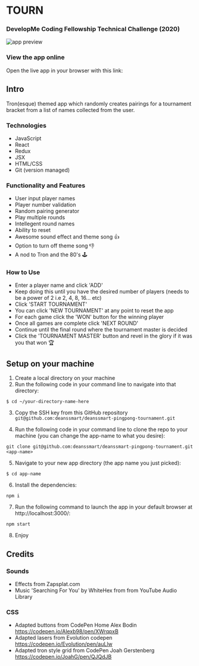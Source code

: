# TOURN

### DevelopMe Coding Fellowship Technical Challenge (2020)

![app preview](.public/assets/images/TOURN-Preview.JPG)

### View the app online 

Open the live app in your browser with this link:

## Intro

Tron(esque) themed app which randomly creates pairings for a tournament bracket from a list of names collected from the user. 

### Technologies

- JavaScript
- React
- Redux
- JSX
- HTML/CSS
- Git (version managed)

### Functionality and Features

- User input player names
- Player number validation
- Random pairing generator
- Play multiple rounds
- Intellegent round names
- Ability to reset
- Awesome sound effect and theme song 👍
- Option to turn off theme song 👎
- A nod to Tron and the 80's 🕹️

### How to Use

- Enter a player name and click 'ADD'
- Keep doing this until you have the desired number of players (needs to be a power of 2 i.e 2, 4, 8, 16... etc)
- Click 'START TOURNAMENT'
- You can click 'NEW TOURNAMENT' at any point to reset the app
- For each game click the 'WON' button for the winning player
- Once all games are complete click 'NEXT ROUND'
- Continue until the final round where the tournament master is decided
- Click the 'TOURNAMENT MASTER' button and revel in the glory if it was you that won 🏆

## Setup on your machine

1. Create a local directory on your machine 
2. Run the following code in your command line to navigate into that directory:   

```shell 
$ cd ~/your-directory-name-here
```
3. Copy the SSH key from this GitHub repository `git@github.com:deanssmart/deanssmart-pingpong-tournament.git`

4. Run the following code in your command line to clone the repo to your machine (you can change the app-name to what you desire):  

```shell 
git clone git@github.com:deanssmart/deanssmart-pingpong-tournament.git <app-name>
```
5. Navigate to your new app directory (the app name you just picked):

```shell 
$ cd app-name
```
6. Install the dependencies:

```shell 
npm i
```
7. Run the following command to launch the app in your default browser at http://localhost:3000/:

```shell 
npm start
```
8. Enjoy

## Credits

### Sounds

- Effects from Zapsplat.com
- Music 'Searching For You' by WhiteHex from from YouTube Audio Library

### CSS 
- Adapted buttons from CodePen Home Alex Bodin https://codepen.io/Alexb98/pen/XWrqpxB 
- Adapted lasers from Evolution codepen https://codepen.io/Evolution/pen/auLlw
- Adapted tron style grid from CodePen Joah Gerstenberg https://codepen.io/JoahG/pen/QJQdJB